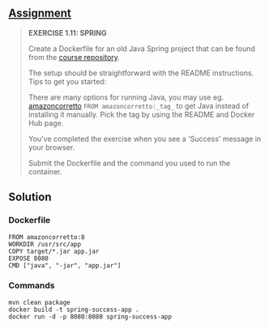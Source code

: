 ## [Assignment](https://courses.mooc.fi/org/uh-cs/courses/devops-with-docker/chapter-2/utilizing-tools-from-the-registry#f9b9fd5f-6eb3-41cc-b30a-d2375530f404)

> **EXERCISE 1.11: SPRING**
> 
> Create a Dockerfile for an old Java Spring project that can be found from the [course repository](https://github.com/docker-hy/material-applications/tree/main/spring-example-project).
> 
> The setup should be straightforward with the README instructions. Tips to get you started:
> 
> There are many options for running Java, you may use eg. [amazoncorretto](https://hub.docker.com/_/amazoncorretto) `FROM amazoncorretto:_tag_` to get Java instead of installing it manually. Pick the tag by using the README and Docker Hub page.
> 
> You've completed the exercise when you see a 'Success' message in your browser.
> 
> Submit the Dockerfile and the command you used to run the container.

## Solution

  ### Dockerfile
  
    FROM amazoncorretto:8
    WORKDIR /usr/src/app
    COPY target/*.jar app.jar
    EXPOSE 8080
    CMD ["java", "-jar", "app.jar"]
    
  ### Commands
  
    mvn clean package
    docker build -t spring-success-app .
    docker run -d -p 8080:8080 spring-success-app
